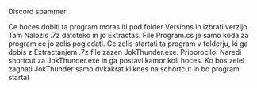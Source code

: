 Discord spammer

Ce hoces dobiti ta program moras iti pod folder Versions in izbrati verzijo.
Tam Nalozis .7z datoteko in jo Extractas. File Program.cs je samo koda za program ce jo zelis pogledati.
Ce zelis startati ta program v folderju, ki ga dobis z Extractanjem .7z file zazen JokThunder.exe.
 Priporocilo:
  Naredi shortcut za JokThunder.exe in ga postavi kamor koli hoces.
  Ko bos zelel zagnati JokThunder samo dvkakrat kliknes na schortcut in bo program startal
